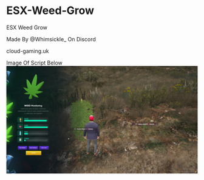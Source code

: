 # ESX-Weed-Grow
ESX Weed Grow


Made By @Whimsickle_ On Discord

cloud-gaming.uk

Image Of Script Below
![Alt text](weed-growing-system.png)
